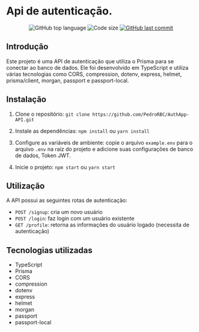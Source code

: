 # Api de autenticação.

<p align="center">
  <img alt="GitHub top language" src="https://img.shields.io/github/languages/top/PedroRBC/AuthApp-API" />
  <img alt="Code size" src="https://img.shields.io/github/languages/code-size/PedroRBC/AuthApp-API" />
  <a href="https://github.com/PedroRBC/AuthApp-API/commits/master">
    <img alt="GitHub last commit" src="https://img.shields.io/github/last-commit/PedroRBC/AuthApp-API" />
  </a>

## Introdução

Este projeto é uma API de autenticação que utiliza o Prisma para se conectar ao banco de dados. Ele foi desenvolvido em TypeScript e utiliza várias tecnologias como CORS, compression, dotenv, express, helmet, prisma/client, morgan, passport e passport-local.

## Instalação

1. Clone o repositório: `git clone https://github.com/PedroRBC/AuthApp-API.git`

2. Instale as dependências: `npm install` ou `yarn install`

3. Configure as variáveis de ambiente: copie o arquivo `example.env` para o arquivo `.env` na raiz do projeto e adicione suas configurações de banco de dados, Token JWT.

4. Inicie o projeto: `npm start` ou `yarn start`

## Utilização

A API possui as seguintes rotas de autenticação:

- `POST /signup`: cria um novo usuário
- `POST /login`: faz login com um usuário existente
- `GET /profile`: retorna as informações do usuário logado (necessita de autenticação)

## Tecnologias utilizadas

- TypeScript
- Prisma
- CORS
- compression
- dotenv
- express
- helmet
- morgan
- passport
- passport-local
